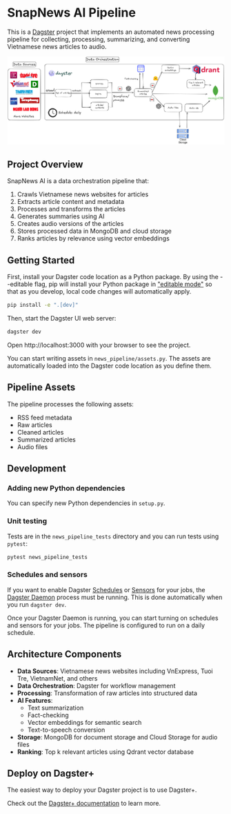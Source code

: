 # SnapNews AI Pipeline

This is a [Dagster](https://dagster.io/) project that implements an automated news processing pipeline for collecting, processing, summarizing, and converting Vietnamese news articles to audio.

![Pipeline Architecture](./assets/pipeline.png)

## Project Overview

SnapNews AI is a data orchestration pipeline that:
1. Crawls Vietnamese news websites for articles
2. Extracts article content and metadata
3. Processes and transforms the articles
4. Generates summaries using AI
5. Creates audio versions of the articles
6. Stores processed data in MongoDB and cloud storage
7. Ranks articles by relevance using vector embeddings

## Getting Started

First, install your Dagster code location as a Python package. By using the --editable flag, pip will install your Python package in ["editable mode"](https://pip.pypa.io/en/latest/topics/local-project-installs/#editable-installs) so that as you develop, local code changes will automatically apply.

```bash
pip install -e ".[dev]"
```

Then, start the Dagster UI web server:

```bash
dagster dev
```

Open http://localhost:3000 with your browser to see the project.

You can start writing assets in `news_pipeline/assets.py`. The assets are automatically loaded into the Dagster code location as you define them.

## Pipeline Assets

The pipeline processes the following assets:
- RSS feed metadata
- Raw articles
- Cleaned articles
- Summarized articles
- Audio files

## Development

### Adding new Python dependencies

You can specify new Python dependencies in `setup.py`.

### Unit testing

Tests are in the `news_pipeline_tests` directory and you can run tests using `pytest`:

```bash
pytest news_pipeline_tests
```

### Schedules and sensors

If you want to enable Dagster [Schedules](https://docs.dagster.io/guides/automate/schedules/) or [Sensors](https://docs.dagster.io/guides/automate/sensors/) for your jobs, the [Dagster Daemon](https://docs.dagster.io/guides/deploy/execution/dagster-daemon) process must be running. This is done automatically when you run `dagster dev`.

Once your Dagster Daemon is running, you can start turning on schedules and sensors for your jobs. The pipeline is configured to run on a daily schedule.

## Architecture Components

- **Data Sources**: Vietnamese news websites including VnExpress, Tuoi Tre, VietnamNet, and others
- **Data Orchestration**: Dagster for workflow management
- **Processing**: Transformation of raw articles into structured data
- **AI Features**:
  - Text summarization 
  - Fact-checking
  - Vector embeddings for semantic search
  - Text-to-speech conversion
- **Storage**: MongoDB for document storage and Cloud Storage for audio files
- **Ranking**: Top k relevant articles using Qdrant vector database

## Deploy on Dagster+

The easiest way to deploy your Dagster project is to use Dagster+.

Check out the [Dagster+ documentation](https://docs.dagster.io/dagster-plus/) to learn more.